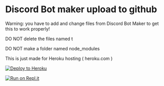 # Discord Bot maker upload to github

Warning: you have to add and change files from Discord Bot Maker to get this to work properly!

DO NOT delete the files named t

DO NOT make a folder named node_modules

This is just made for Heroku hosting ( heroku.com )

[![Deploy to Heroku](https://www.herokucdn.com/deploy/button.svg)](https://heroku.com/deploy?template=https://github.com/Searchcat37/Discord-Bot-maker-upload-to-github-template-moded-Heroku)

[![Run on Repl.it](https://repl.it/badge/github/Searchcat37/Discord-Bot-maker-upload-to-github-template-moded-Heroku)](https://repl.it/github/Searchcat37/Discord-Bot-maker-upload-to-github-template-moded-Heroku)
